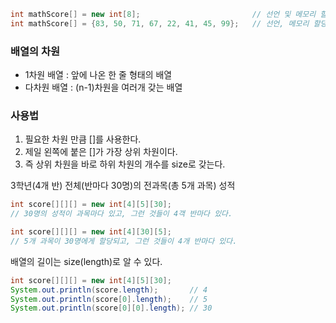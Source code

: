 ```java
int mathScore[] = new int[8];                         // 선언 및 메모리 할당
int mathScore[] = {83, 50, 71, 67, 22, 41, 45, 99};   // 선언, 메모리 할당 및 값의 초기화
```

### 배열의 차원
- 1차원 배열 : 앞에 나온 한 줄 형태의 배열
- 다차원 배열 : (n-1)차원을 여러개 갖는 배열


### 사용법
1. 필요한 차원 만큼 []를 사용한다.
2. 제일 왼쪽에 붙은 []가 가장 상위 차원이다.
3. 즉 상위 차원을 바로 하위 차원의 개수를 size로 갖는다.

3학년(4개 반) 전체(반마다 30명)의 전과목(총 5개 과목) 성적
```java
int score[][][] = new int[4][5][30];
// 30명의 성적이 과목마다 있고, 그런 것들이 4객 반마다 있다.

int score[][][] = new int[4][30][5];
// 5개 과목이 30명에게 할당되고, 그런 것들이 4개 반마다 있다.
```

배열의 길이는 size(length)로 알 수 있다.

```java
int score[][][] = new int[4][5][30];
System.out.println(score.length);       // 4
System.out.println(score[0].length);    // 5
System.out.println(score[0][0].length); // 30
```

